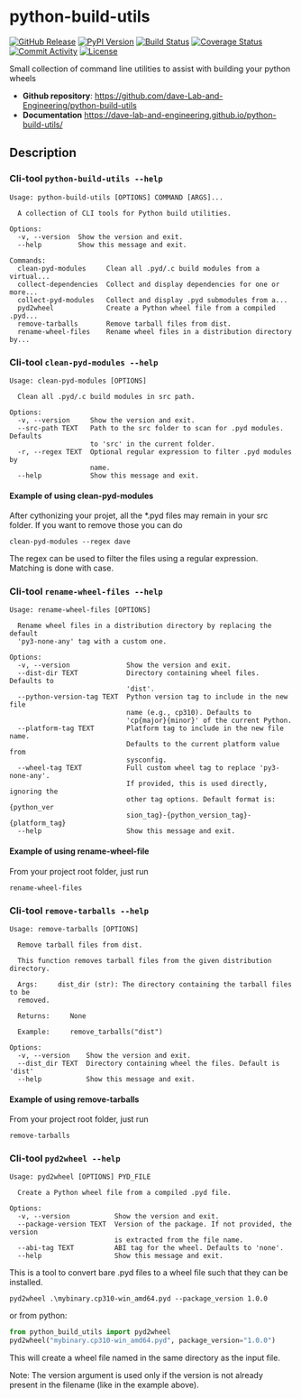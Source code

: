 # python-build-utils

[![GitHub Release](https://img.shields.io/github/v/release/dave-Lab-and-Engineering/python-build-utils)](https://github.com/dave-Lab-and-Engineering/python-build-utils/releases/tag/0.1.1)
[![PyPI Version](https://img.shields.io/pypi/v/python-build-utils)](https://pypi.org/project/python-build-utils/)
[![Build Status](https://img.shields.io/github/actions/workflow/status/dave-Lab-and-Engineering/python-build-utils/main.yml?branch=main)](https://github.com/dave-Lab-and-Engineering/python-build-utils/actions/workflows/main.yml)
[![Coverage Status](https://coveralls.io/repos/github/dave-Lab-and-Engineering/python-build-utils/badge.svg)](https://coveralls.io/github/dave-Lab-and-Engineering/python-build-utils)
[![Commit Activity](https://img.shields.io/github/commit-activity/m/dave-Lab-and-Engineering/python-build-utils)](https://github.com/dave-Lab-and-Engineering/python-build-utils/commits/main)
[![License](https://img.shields.io/github/license/dave-Lab-and-Engineering/python-build-utils)](https://github.com/dave-Lab-and-Engineering/python-build-utils/blob/main/LICENSE)

Small collection of command line utilities to assist with building your python wheels

- **Github repository**: <https://github.com/dave-Lab-and-Engineering/python-build-utils>
- **Documentation** <https://dave-lab-and-engineering.github.io/python-build-utils/>

## Description

### Cli-tool `python-build-utils --help`

```text
Usage: python-build-utils [OPTIONS] COMMAND [ARGS]...

  A collection of CLI tools for Python build utilities.

Options:
  -v, --version  Show the version and exit.
  --help         Show this message and exit.

Commands:
  clean-pyd-modules     Clean all .pyd/.c build modules from a virtual...
  collect-dependencies  Collect and display dependencies for one or more...
  collect-pyd-modules   Collect and display .pyd submodules from a...
  pyd2wheel             Create a Python wheel file from a compiled .pyd...
  remove-tarballs       Remove tarball files from dist.
  rename-wheel-files    Rename wheel files in a distribution directory by...
```

### Cli-tool `clean-pyd-modules --help`
```text
Usage: clean-pyd-modules [OPTIONS]

  Clean all .pyd/.c build modules in src path.

Options:
  -v, --version     Show the version and exit.
  --src-path TEXT   Path to the src folder to scan for .pyd modules. Defaults
                    to 'src' in the current folder.
  -r, --regex TEXT  Optional regular expression to filter .pyd modules by
                    name.
  --help            Show this message and exit.
```

#### Example of using clean-pyd-modules

After cythonizing your projet, all the *.pyd files may remain in your src folder. If you want to remove those
you can do

```shell
clean-pyd-modules --regex dave 
```

The regex can be used to filter the files using a regular expression. Matching is done with case.   



### Cli-tool `rename-wheel-files --help`

```text
Usage: rename-wheel-files [OPTIONS]

  Rename wheel files in a distribution directory by replacing the default
  'py3-none-any' tag with a custom one.

Options:
  -v, --version              Show the version and exit.
  --dist-dir TEXT            Directory containing wheel files. Defaults to
                             'dist'.
  --python-version-tag TEXT  Python version tag to include in the new file
                             name (e.g., cp310). Defaults to
                             'cp{major}{minor}' of the current Python.
  --platform-tag TEXT        Platform tag to include in the new file name.
                             Defaults to the current platform value from
                             sysconfig.
  --wheel-tag TEXT           Full custom wheel tag to replace 'py3-none-any'.
                             If provided, this is used directly, ignoring the
                             other tag options. Default format is: {python_ver
                             sion_tag}-{python_version_tag}-{platform_tag}
  --help                     Show this message and exit.
```

#### Example of using rename-wheel-file

From your project root folder, just run

```shell
rename-wheel-files
```

### Cli-tool `remove-tarballs --help`

```text
Usage: remove-tarballs [OPTIONS]

  Remove tarball files from dist.

  This function removes tarball files from the given distribution directory.

  Args:     dist_dir (str): The directory containing the tarball files to be
  removed.

  Returns:     None

  Example:     remove_tarballs("dist")

Options:
  -v, --version    Show the version and exit.
  --dist_dir TEXT  Directory containing wheel the files. Default is 'dist'
  --help           Show this message and exit.
```

#### Example of using remove-tarballs

From your project root folder, just run

```shell
remove-tarballs
```

### Cli-tool `pyd2wheel --help`

``` text
Usage: pyd2wheel [OPTIONS] PYD_FILE

  Create a Python wheel file from a compiled .pyd file.

Options:
  -v, --version           Show the version and exit.
  --package-version TEXT  Version of the package. If not provided, the version
                          is extracted from the file name.
  --abi-tag TEXT          ABI tag for the wheel. Defaults to 'none'.
  --help                  Show this message and exit.
```

This is a tool to convert bare .pyd files to a wheel file such that they can be installed.

```shell
pyd2wheel .\mybinary.cp310-win_amd64.pyd --package_version 1.0.0
```

or from python:

```python
from python_build_utils import pyd2wheel
pyd2wheel("mybinary.cp310-win_amd64.pyd", package_version="1.0.0")
```

This will create a wheel file named in the same directory as the input file.

Note: The version argument is used only if the version is not already present in the filename (like in the example above).
